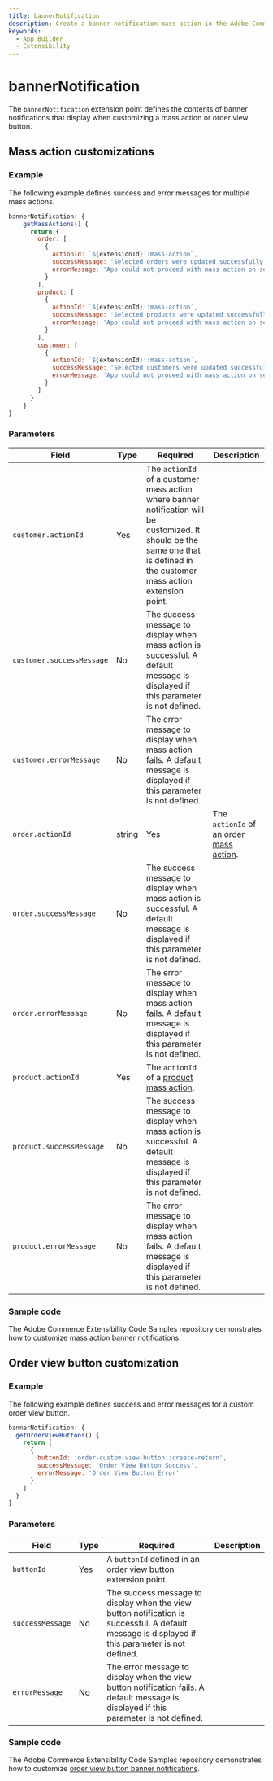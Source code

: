 ```yaml
---
title: bannerNotification
description: Create a banner notification mass action in the Adobe Commerce Admin.
keywords:
  - App Builder
  - Extensibility
---
```


# bannerNotification

The `bannerNotification` extension point defines the contents of banner notifications that display when customizing a mass action or order view button.

## Mass action customizations

### Example

The following example defines success and error messages for multiple mass actions.

```javascript
bannerNotification: {
    getMassActions() {
      return {
        order: [
          {
            actionId: `${extensionId}::mass-action`,
            successMessage: 'Selected orders were updated successfully',
            errorMessage: 'App could not proceed with mass action on selected orders'
          }
        ],
        product: [
          {
            actionId: `${extensionId}::mass-action`,
            successMessage: 'Selected products were updated successfully',
            errorMessage: 'App could not proceed with mass action on selected products'
          }
        ],
        customer: [
          {
            actionId: `${extensionId}::mass-action`,
            successMessage: 'Selected customers were updated successfully',
            errorMessage: 'App could not proceed with mass action on selected customers'
          }
        ]
      }
    }
}
```

### Parameters

| Field | Type | Required | Description |
| --- | --- | --- | --- |
`customer.actionId` | Yes | The `actionId` of a customer mass action where banner notification will be customized. It should be the same one that is defined in the customer mass action extension point.
`customer.successMessage` | No | The success message to display when mass action is successful. A default message is displayed if this parameter is not defined.
`customer.errorMessage` | No | The error message to display when mass action fails. A default message is displayed if this parameter is not defined.
`order.actionId` | string | Yes | The `actionId` of an [order mass action](./order/mass-action.md).
`order.successMessage` | No | The success message to display when mass action is successful. A default message is displayed if this parameter is not defined.
`order.errorMessage` | No | The error message to display when mass action fails. A default message is displayed if this parameter is not defined.
`product.actionId` | Yes | The `actionId` of a [product mass action](./product/mass-action.md).
`product.successMessage` | No | The success message to display when mass action is successful. A default message is displayed if this parameter is not defined.
`product.errorMessage` | No | The error message to display when mass action fails. A default message is displayed if this parameter is not defined.

### Sample code

The Adobe Commerce Extensibility Code Samples repository demonstrates how to customize [mass action banner notifications](https://github.com/adobe/adobe-commerce-samples/tree/main/admin-ui-sdk/banner-notification/custom-mass-actions).

## Order view button customization

### Example

The following example defines success and error messages for a custom order view button.

```javascript
bannerNotification: {
  getOrderViewButtons() {
    return [
      {
        buttonId: 'order-custom-view-button::create-return',
        successMessage: 'Order View Button Success',
        errorMessage: 'Order View Button Error'
      }
    ]
  }
}
```

### Parameters

| Field | Type | Required | Description |
| --- | --- | --- | --- |
`buttonId` | Yes | A `buttonId` defined in an order view button extension point.
`successMessage` | No | The success message to display when the view button notification is successful. A default message is displayed if this parameter is not defined.
`errorMessage` | No | The error message to display when the view button notification fails. A default message is displayed if this parameter is not defined.

### Sample code

The Adobe Commerce Extensibility Code Samples repository demonstrates how to customize [order view button banner notifications](https://github.com/adobe/adobe-commerce-samples/tree/main/admin-ui-sdk/banner-notification/custom-order-view-button).

